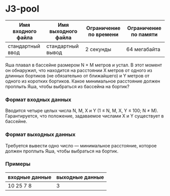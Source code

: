 # J3-pool

|Имя входного файла|Имя выходного файла|Ограничение по времени|Ограничение по памяти|
|-|-|-|-|
|стандартный ввод|стандартный вывод|2 секунды|64 мегабайта|

Яша плавал в бассейне размером N × M метров и устал. В этот момент он обнаружил, что находится на расстоянии X метров от одного из длинных бортиков (не обязательно от ближайшего) и Y метров от одного из коротких бортиков. Какое минимальное расстояние должен проплыть Яша, чтобы выбраться из бассейна на бортик?
### Формат входных данных
Вводится четыре целых числа N, M, X и Y (1 ≤ N, M, X, Y ≤ 100; N ≠ M). Гарантируется, что положение, задаваемое числами X и Y существует в бассейне.
### Формат выходных данных
Требуется вывести одно число — минимальное расстояние, которое должен проплыть Яша, чтобы выбраться на бортик.
### Примеры
|входные данные|выходные данные|
|-|-|
|10 25 7 8|3|

